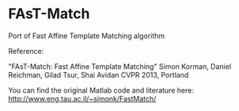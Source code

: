 FAsT-Match
==========

Port of Fast Affine Template Matching algorithm

Reference:

"FAsT-Match: Fast Affine Template Matching"
Simon Korman, Daniel Reichman, Gilad Tsur, Shai Avidan 
CVPR 2013, Portland

You can find the original Matlab code and literature here: http://www.eng.tau.ac.il/~simonk/FastMatch/
